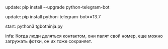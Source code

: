 update: pip install --upgrade python-telegram-bot

update: pip install python-telegram-bot==13.7

start: python3 tgbotninja.py

infa: Когда люди деляться контактом, они палят свой номер, еще можно загружать фотки, он их тоже сохраняет.

